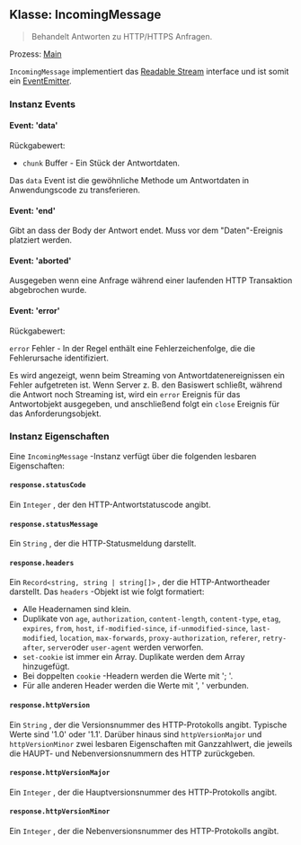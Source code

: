 ## Klasse: IncomingMessage

> Behandelt Antworten zu HTTP/HTTPS Anfragen.

Prozess: [Main](../glossary.md#main-process)

`IncomingMessage` implementiert das [Readable Stream](https://nodejs.org/api/stream.html#stream_readable_streams) interface und ist somit ein [EventEmitter][event-emitter].

### Instanz Events

#### Event: 'data'

Rückgabewert:

* `chunk` Buffer - Ein Stück der Antwortdaten.

Das `data` Event ist die gewöhnliche Methode um Antwortdaten in Anwendungscode zu transferieren.

#### Event: 'end'

Gibt an dass der Body der Antwort endet. Muss vor dem "Daten"-Ereignis platziert werden.

#### Event: 'aborted'

Ausgegeben wenn eine Anfrage während einer laufenden HTTP Transaktion abgebrochen wurde.

#### Event: 'error'

Rückgabewert:

`error` Fehler - In der Regel enthält eine Fehlerzeichenfolge, die die Fehlerursache identifiziert.

Es wird angezeigt, wenn beim Streaming von Antwortdatenereignissen ein Fehler aufgetreten ist. Wenn Server z. B. den Basiswert schließt, während die Antwort noch Streaming ist, wird ein `error` Ereignis für das Antwortobjekt ausgegeben, und anschließend folgt ein `close` Ereignis für das Anforderungsobjekt.

### Instanz Eigenschaften

Eine `IncomingMessage` -Instanz verfügt über die folgenden lesbaren Eigenschaften:

#### `response.statusCode`

Ein `Integer` , der den HTTP-Antwortstatuscode angibt.

#### `response.statusMessage`

Ein `String` , der die HTTP-Statusmeldung darstellt.

#### `response.headers`

Ein `Record<string, string | string[]>` , der die HTTP-Antwortheader darstellt. Das `headers` -Objekt ist wie folgt formatiert:

* Alle Headernamen sind klein.
* Duplikate von `age`, `authorization`, `content-length`, `content-type`, `etag`, `expires`, `from`, `host`, `if-modified-since`, `if-unmodified-since`, `last-modified`, `location`, `max-forwards`, `proxy-authorization`, `referer`, `retry-after`, `server`oder `user-agent` werden verworfen.
* `set-cookie` ist immer ein Array. Duplikate werden dem Array hinzugefügt.
* Bei doppelten `cookie` -Headern werden die Werte mit '; '.
* Für alle anderen Header werden die Werte mit ', ' verbunden.

#### `response.httpVersion`

Ein `String` , der die Versionsnummer des HTTP-Protokolls angibt. Typische Werte sind '1.0' oder '1.1'. Darüber hinaus sind `httpVersionMajor` und `httpVersionMinor` zwei lesbaren Eigenschaften mit Ganzzahlwert, die jeweils die HAUPT- und Nebenversionsnummern des HTTP zurückgeben.

#### `response.httpVersionMajor`

Ein `Integer` , der die Hauptversionsnummer des HTTP-Protokolls angibt.

#### `response.httpVersionMinor`

Ein `Integer` , der die Nebenversionsnummer des HTTP-Protokolls angibt.

[event-emitter]: https://nodejs.org/api/events.html#events_class_eventemitter

